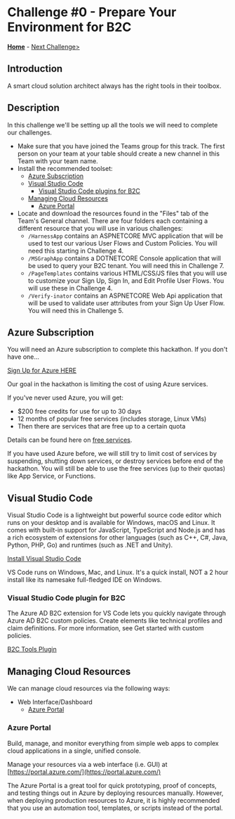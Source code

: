 # Challenge \#0 - Prepare Your Environment for B2C

**[Home](../README.md)** - [Next Challenge>](./01-provision-b2c.md)

## Introduction

A smart cloud solution architect always has the right tools in their toolbox.

## Description

In this challenge we'll be setting up all the tools we will need to complete our challenges.

  - Make sure that you have joined the Teams group for this track. The first person on your team at your table should create a new channel in this Team with your team name.
  - Install the recommended toolset:
    - [Azure Subscription](#azure-subscription)
    - [Visual Studio Code](#visual-studio-code)
      - [Visual Studio Code plugins for B2C](#visual-studio-code-plugins-for-arm-templates)
    - [Managing Cloud Resources](#managing-cloud-resources)
      - [Azure Portal](#azure-portal)
  - Locate and download the resources found in the "Files" tab of the Team's General channel. There are four folders each containing a different resource that you will use in various challenges:
    - `/HarnessApp` contains an ASPNETCORE MVC application that will be used to test our various User Flows and Custom Policies. You will need this starting in Challenge 4.
    - `/MSGraphApp` contains a DOTNETCORE Console application that will be used to query your B2C tenant. You will need this in Challenge 7.
    - `/PageTemplates` contains various HTML/CSS/JS files that you will use to customize your Sign Up, Sign In, and Edit Profile User Flows. You will use these in Challenge 4.
    - `/Verify-inator` contains an ASPNETCORE Web Api application that will be used to validate user attributes from your Sign Up User Flow. You will need this in Challenge 5.

## Azure Subscription

You will need an Azure subscription to complete this hackathon. If you don't have one...

[Sign Up for Azure HERE](https://azure.microsoft.com/en-us/free/)

Our goal in the hackathon is limiting the cost of using Azure services.

If you've never used Azure, you will get:

- \$200 free credits for use for up to 30 days
- 12 months of popular free services (includes storage, Linux VMs)
- Then there are services that are free up to a certain quota

Details can be found here on [free services](https://azure.microsoft.com/en-us/free/).

If you have used Azure before, we will still try to limit cost of services by suspending, shutting down services, or destroy services before end of the hackathon. You will still be able to use the free services (up to their quotas) like App Service, or Functions.

## Visual Studio Code

Visual Studio Code is a lightweight but powerful source code editor which runs on your desktop and is available for Windows, macOS and Linux. It comes with built-in support for JavaScript, TypeScript and Node.js and has a rich ecosystem of extensions for other languages (such as C++, C#, Java, Python, PHP, Go) and runtimes (such as .NET and Unity).

[Install Visual Studio Code](https://code.visualstudio.com/)

VS Code runs on Windows, Mac, and Linux. It's a quick install, NOT a 2 hour install like its namesake full-fledged IDE on Windows.

### Visual Studio Code plugin for B2C

The Azure AD B2C extension for VS Code lets you quickly navigate through Azure AD B2C custom policies. Create elements like technical profiles and claim definitions. For more information, see Get started with custom policies.

[B2C Tools Plugin](https://marketplace.visualstudio.com/items?itemName=AzureADB2CTools.aadb2c)

## Managing Cloud Resources

We can manage cloud resources via the following ways:

- Web Interface/Dashboard
  - [Azure Portal](https://portal.azure.com/)

### Azure Portal

Build, manage, and monitor everything from simple web apps to complex cloud applications in a single, unified console.

Manage your resources via a web interface (i.e. GUI) at [https://portal.azure.com/](https://portal.azure.com/)

The Azure Portal is a great tool for quick prototyping, proof of concepts, and testing things out in Azure by deploying resources manually. However, when deploying production resources to Azure, it is highly recommended that you use an automation tool, templates, or scripts instead of the portal.
